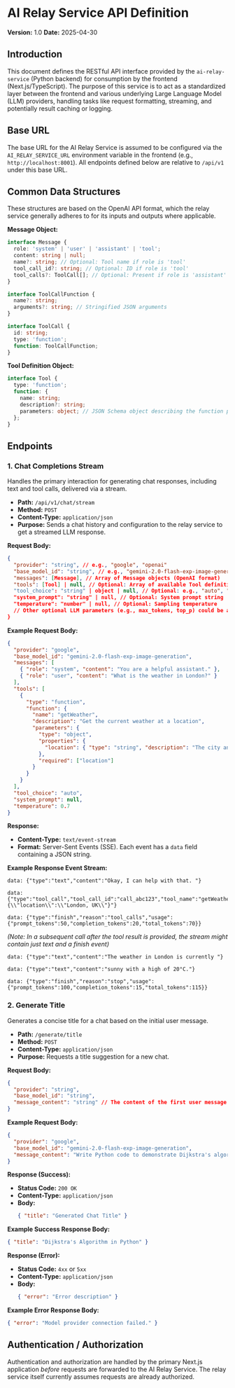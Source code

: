 # AI Relay Service API Definition

**Version:** 1.0
**Date:** 2025-04-30

## Introduction

This document defines the RESTful API interface provided by the `ai-relay-service` (Python backend) for consumption by the frontend (Next.js/TypeScript).
The purpose of this service is to act as a standardized layer between the frontend and various underlying Large Language Model (LLM) providers, handling tasks like request formatting, streaming, and potentially result caching or logging.

## Base URL

The base URL for the AI Relay Service is assumed to be configured via the `AI_RELAY_SERVICE_URL` environment variable in the frontend (e.g., `http://localhost:8001`). All endpoints defined below are relative to `/api/v1` under this base URL.

## Common Data Structures

These structures are based on the OpenAI API format, which the relay service generally adheres to for its inputs and outputs where applicable.

**Message Object:**

```typescript
interface Message {
  role: 'system' | 'user' | 'assistant' | 'tool';
  content: string | null;
  name?: string; // Optional: Tool name if role is 'tool'
  tool_call_id?: string; // Optional: ID if role is 'tool'
  tool_calls?: ToolCall[]; // Optional: Present if role is 'assistant'
}

interface ToolCallFunction {
  name?: string;
  arguments?: string; // Stringified JSON arguments
}

interface ToolCall {
  id: string;
  type: 'function';
  function: ToolCallFunction;
}
```

**Tool Definition Object:**

```typescript
interface Tool {
  type: 'function';
  function: {
    name: string;
    description?: string;
    parameters: object; // JSON Schema object describing the function parameters
  };
}
```

## Endpoints

### 1. Chat Completions Stream

Handles the primary interaction for generating chat responses, including text and tool calls, delivered via a stream.

*   **Path:** `/api/v1/chat/stream`
*   **Method:** `POST`
*   **Content-Type:** `application/json`
*   **Purpose:** Sends a chat history and configuration to the relay service to get a streamed LLM response.

**Request Body:**

```json
{
  "provider": "string", // e.g., "google", "openai"
  "base_model_id": "string", // e.g., "gemini-2.0-flash-exp-image-generation"
  "messages": [Message], // Array of Message objects (OpenAI format)
  "tools": [Tool] | null, // Optional: Array of available Tool definitions
  "tool_choice": "string" | object | null, // Optional: e.g., "auto", "none", { type: "function", function: { name: "..." } }
  "system_prompt": "string" | null, // Optional: System prompt string
  "temperature": "number" | null, // Optional: Sampling temperature
  // Other optional LLM parameters (e.g., max_tokens, top_p) could be added here
}
```

**Example Request Body:**

```json
{
  "provider": "google",
  "base_model_id": "gemini-2.0-flash-exp-image-generation",
  "messages": [
    { "role": "system", "content": "You are a helpful assistant." },
    { "role": "user", "content": "What is the weather in London?" }
  ],
  "tools": [
    {
      "type": "function",
      "function": {
        "name": "getWeather",
        "description": "Get the current weather at a location",
        "parameters": {
          "type": "object",
          "properties": {
            "location": { "type": "string", "description": "The city and state/country, e.g. San Francisco, CA" }
          },
          "required": ["location"]
        }
      }
    }
  ],
  "tool_choice": "auto",
  "system_prompt": null,
  "temperature": 0.7
}
```

**Response:**

*   **Content-Type:** `text/event-stream`
*   **Format:** Server-Sent Events (SSE). Each event has a `data` field containing a JSON string.

**Example Response Event Stream:**

```text
data: {"type":"text","content":"Okay, I can help with that. "}

data: {"type":"tool_call","tool_call_id":"call_abc123","tool_name":"getWeather","args":"{\\"location\\":\\"London, UK\\"}"}

data: {"type":"finish","reason":"tool_calls","usage":{"prompt_tokens":50,"completion_tokens":20,"total_tokens":70}}
```

*(Note: In a subsequent call after the tool result is provided, the stream might contain just text and a finish event)*

```text
data: {"type":"text","content":"The weather in London is currently "}

data: {"type":"text","content":"sunny with a high of 20°C."}

data: {"type":"finish","reason":"stop","usage":{"prompt_tokens":100,"completion_tokens":15,"total_tokens":115}}
```

### 2. Generate Title

Generates a concise title for a chat based on the initial user message.

*   **Path:** `/generate/title`
*   **Method:** `POST`
*   **Content-Type:** `application/json`
*   **Purpose:** Requests a title suggestion for a new chat.

**Request Body:**

```json
{
  "provider": "string",
  "base_model_id": "string",
  "message_content": "string" // The content of the first user message
}
```

**Example Request Body:**

```json
{
  "provider": "google",
  "base_model_id": "gemini-2.0-flash-exp-image-generation",
  "message_content": "Write Python code to demonstrate Dijkstra's algorithm for finding the shortest path in a graph."
}
```

**Response (Success):**

*   **Status Code:** `200 OK`
*   **Content-Type:** `application/json`
*   **Body:**
    ```json
    { "title": "Generated Chat Title" }
    ```

**Example Success Response Body:**

```json
{ "title": "Dijkstra's Algorithm in Python" }
```

**Response (Error):**

*   **Status Code:** `4xx` or `5xx`
*   **Content-Type:** `application/json`
*   **Body:**
    ```json
    { "error": "Error description" }
    ```

**Example Error Response Body:**

```json
{ "error": "Model provider connection failed." }
```

## Authentication / Authorization

Authentication and authorization are handled by the primary Next.js application *before* requests are forwarded to the AI Relay Service. The relay service itself currently assumes requests are already authorized. 